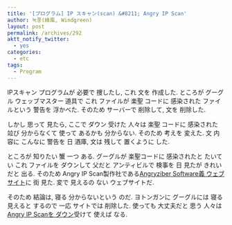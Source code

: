 ```yaml
---
title: '[プログラム] IP スキャン(scan) &#8211; Angry IP Scan'
author: 녹풍(綠風, Windgreen)
layout: post
permalink: /archives/292
aktt_notify_twitter:
  - yes
categories:
  - etc
tags:
  - Program
---
```

IPスキャン プログラムが 必要で 捜したし, これ 文を 作成した. ところが グーグル ウェッブマスター 道具で これ ファイルが 楽聖 コードに 感染された ファイルという 警告を 浮かべた. そのため サーバーで 削除して, 文を 削除した.

しかし 思って 見たら, ここで ダウン 受けた 人々は 楽聖 コードに 感染された 竝び 分からなくて 使って あるかも 分からない. そのため 考えを 変えた. 文 内容に こんなに 警告を 日 酒庫, 文は 残して 置くように した.

ところが 知りたい 蟹 一つ ある. グーグルが 楽聖コードに 感染されたと たいてい これ ファイルを ダウンして 父だと アンティビルで 検事を 日 見たが きれいだと 出る. そのため Angry IP Scan製作社である<a href="http://www.angryip.org/" target="_top" class="broken_link">Angryziber Software義 ウェブサイト</a>に 街 見た. 変で 見えるの ない ウェブサイトだ.

そのため 結論は, 寝る 分からないという のだ. ヨトンガンに グーグルには 寝る 見えると するので 一応 サイトでは 削除した. 使っても 大丈夫だと 思う 人々は [Angry IP Scanを ダウン][1]受けて 使えば なる.

 [1]: http://sourceforge.net/projects/ipscan/